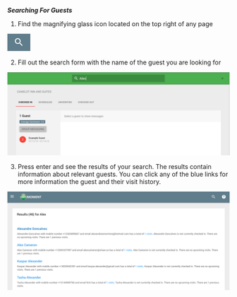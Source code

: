 **_Searching For Guests_**

1) Find the magnifying glass icon located on the top right of any page

![](./img/magglass.png)

2) Fill out the search form with the name of the guest you are looking for

![](./img/searchbar.png)

3) Press enter and see the results of your search. The results contain information about relevant guests. You can click any of the blue links for more information the guest and their visit history. 

![](./img/results.png)